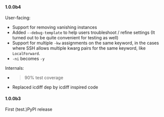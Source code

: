 #### 1.0.0b4

User-facing:

- Support for removing vanishing instances
- Added `--debug-template` to help users troubleshoot / refine settings
  (It turned out to be quite convenient for testing as well)
- Support for multiple `-kw` assignments on the same keyword, in the cases where SSH
  allows multiple kwarg pairs for the same keyword, like `LocalForward`.
- `-ni` becomes `-y`

Internals:

- >90% test coverage
- Replaced icdiff dep by icdiff inspired code

#### 1.0.0b3

First (test.)PyPI release
